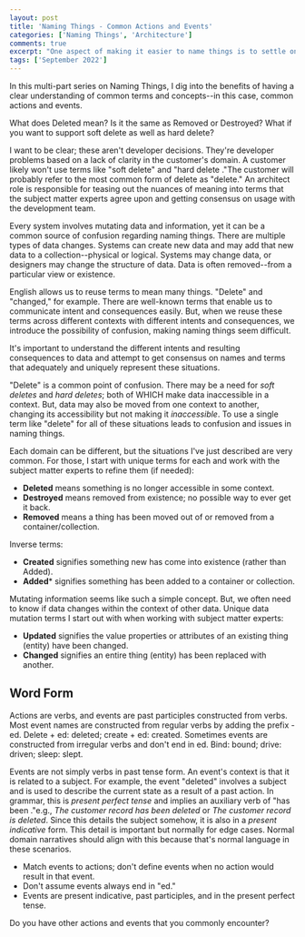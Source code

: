```yaml
---
layout: post
title: 'Naming Things - Common Actions and Events'
categories: ['Naming Things', 'Architecture']
comments: true
excerpt: "One aspect of making it easier to name things is to settle on some common terms, avoiding confusing synonyms.  In this case common actions and events."
tags: ['September 2022']
---
```

In this multi-part series on Naming Things, I dig into the benefits of having a clear understanding of common terms and concepts--in this case, common actions and events.

What does Deleted mean? Is it the same as Removed or Destroyed? What if you want to support soft delete as well as hard delete?

I want to be clear; these aren't developer decisions. They're developer problems based on a lack of clarity in the customer's domain. A customer likely won't use terms like "soft delete" and "hard delete ."The customer will probably refer to the most common form of delete as "delete." An architect role is responsible for teasing out the nuances of meaning into terms that the subject matter experts agree upon and getting consensus on usage with the development team.

Every system involves mutating data and information, yet it can be a common source of confusion regarding naming things. There are multiple types of data changes. Systems can create new data and may add that new data to a collection--physical or logical. Systems may change data, or designers may change the structure of data. Data is often removed--from a particular view or existence.

English allows us to reuse terms to mean many things. "Delete" and "changed," for example. There are well-known terms that enable us to communicate intent and consequences easily. But, when we reuse these terms across different contexts with different intents and consequences, we introduce the possibility of confusion, making naming things seem difficult.

It's important to understand the different intents and resulting consequences to data and attempt to get consensus on names and terms that adequately and uniquely represent these situations.

"Delete" is a common point of confusion. There may be a need for _soft deletes_ and _hard deletes_; both of WHICH make data inaccessible in a context. But, data may also be moved from one context to another, changing its accessibility but not making it _inaccessible_. To use a single term like "delete" for all of these situations leads to confusion and issues in naming things.  

<!--
An important aspect of naming: name the consistency boundary. What is a date? A year, month, and day. If we included time, is it still a date? Typically that would be called date/time.  
-->
Each domain can be different, but the situations I've just described are very common. For those, I start with unique terms for each and work with the subject matter experts to refine them (if needed):

- **Deleted** means something is no longer accessible in some context.
- **Destroyed** means removed from existence; no possible way to ever get it back.
- **Removed** means a thing has been moved out of or removed from a container/collection.

Inverse terms:

- **Created** signifies something new has come into existence (rather than Added).
- **Added*** signifies something has been added to a container or collection.

Mutating information seems like such a simple concept. But, we often need to know if data changes within the context of other data.  Unique data mutation terms I start out with when working with subject matter experts:

- **Updated** signifies the value properties or attributes of an existing thing (entity) have been changed.
- **Changed** signifies an entire thing (entity) has been replaced with another.

## Word Form

Actions are verbs, and events are past participles constructed from verbs. Most event names are constructed from regular verbs by adding the prefix -ed. Delete + ed: deleted; create + ed: created.  Sometimes events are constructed from irregular verbs and don't end in ed. Bind: bound; drive: driven; sleep: slept.

Events are not simply verbs in past tense form. An event's context is that it is related to a subject. For example, the event "deleted" involves a subject and is used to describe the current state as a result of a past action. In grammar, this is _present perfect tense_ and implies an auxiliary verb of "has been ."e.g., _The customer record has been deleted_ or _The customer record is deleted_. Since this details the subject somehow, it is also in a _present indicative_ form. This detail is important but normally for edge cases. Normal domain narratives should align with this because that's normal language in these scenarios.

- Match events to actions; don't define events when no action would result in that event.
- Don't assume events always end in "ed."
- Events are present indicative, past participles, and in the present perfect tense.

Do you have other actions and events that you commonly encounter?
